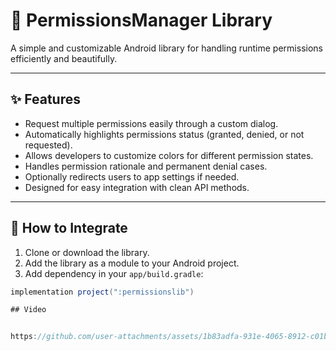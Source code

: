 # 📱 PermissionsManager Library

A simple and customizable Android library for handling runtime permissions efficiently and beautifully.

---

## ✨ Features

- Request multiple permissions easily through a custom dialog.
- Automatically highlights permissions status (granted, denied, or not requested).
- Allows developers to customize colors for different permission states.
- Handles permission rationale and permanent denial cases.
- Optionally redirects users to app settings if needed.
- Designed for easy integration with clean API methods.

---

## 🚀 How to Integrate

1. Clone or download the library.
2. Add the library as a module to your Android project.
3. Add dependency in your `app/build.gradle`:

```gradle
implementation project(":permissionslib")

## Video


https://github.com/user-attachments/assets/1b83adfa-931e-4065-8912-c01b9603d08c



